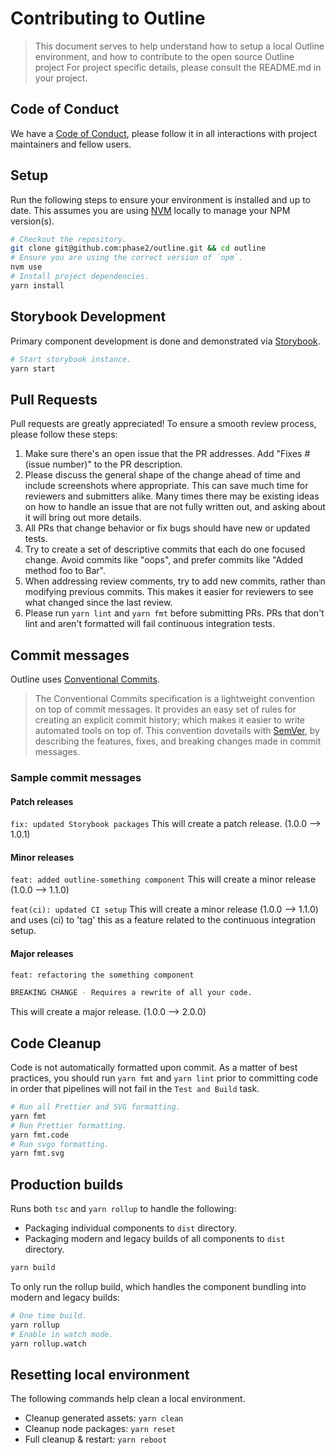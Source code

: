 # Contributing to Outline

> This document serves to help understand how to setup a local Outline environment, and how to contribute to the open source Outline project For project specific details, please consult the README.md in your project.

## Code of Conduct

We have a [Code of Conduct]([./CODE_OF_CONDUCT.md](https://github.com/phase2/outline/blob/next/CODE_OF_CONDUCT.md)), please follow it in all interactions with project maintainers and fellow users.

## Setup

Run the following steps to ensure your environment is installed and up to date. This assumes you are using [NVM](https://github.com/nvm-sh/nvm) locally to manage your NPM version(s).

```bash
# Checkout the repository.
git clone git@github.com:phase2/outline.git && cd outline
# Ensure you are using the correct version of `npm`.
nvm use
# Install project dependencies.
yarn install
```

## Storybook Development

Primary component development is done and demonstrated via [Storybook](https://storybook.js.org/).

```bash
# Start storybook instance.
yarn start
```

## Pull Requests

Pull requests are greatly appreciated! To ensure a smooth review process, please follow these steps:

1. Make sure there's an open issue that the PR addresses. Add "Fixes #(issue number)" to the PR description.
2. Please discuss the general shape of the change ahead of time and include screenshots where appropriate. This can save much time for reviewers and submitters alike. Many times there may be existing ideas on how to handle an issue that are not fully written out, and asking about it will bring out more details.
3. All PRs that change behavior or fix bugs should have new or updated tests.
4. Try to create a set of descriptive commits that each do one focused change. Avoid commits like "oops", and prefer commits like "Added method foo to Bar".
5. When addressing review comments, try to add new commits, rather than modifying previous commits. This makes it easier for reviewers to see what changed since the last review. 
6. Please run `yarn lint` and `yarn fmt` before submitting PRs. PRs that don't lint and aren't formatted will fail continuous integration tests.

## Commit messages

Outline uses [Conventional Commits](https://www.conventionalcommits.org/en/v1.0.0/).
> The Conventional Commits specification is a lightweight convention on top of commit messages. It provides an easy set of rules for creating an explicit commit history; which makes it easier to write automated tools on top of. This convention dovetails with [SemVer](https://semver.org/), by describing the features, fixes, and breaking changes made in commit messages.

### Sample commit messages

#### Patch releases

`fix: updated Storybook packages`
This will create a patch release. (1.0.0 --> 1.0.1)

#### Minor releases

`feat: added outline-something component`
This will create a minor release (1.0.0 --> 1.1.0)

`feat(ci): updated CI setup`
This will create a minor release (1.0.0 --> 1.1.0) and uses (ci) to 'tag' this as a feature related to the continuous integration setup.

#### Major releases

```bash
feat: refactoring the something component

BREAKING CHANGE - Requires a rewrite of all your code.
```

This will create a major release. (1.0.0 --> 2.0.0)

## Code Cleanup

Code is not automatically formatted upon commit. As a matter of best practices, you should run `yarn fmt` and `yarn lint` prior to committing code in order that pipelines will not fail in the `Test and Build` task.  

```bash
# Run all Prettier and SVG formatting.
yarn fmt
# Run Prettier formatting.
yarn fmt.code
# Run svgo formatting.
yarn fmt.svg
```

## Production builds

Runs both `tsc` and `yarn rollup` to handle the following:

- Packaging individual components to `dist` directory.
- Packaging modern and legacy builds of all components to `dist` directory.

```bash
yarn build
```

To only run the rollup build, which handles the component bundling into modern and legacy builds:

```bash
# One time build.
yarn rollup
# Enable in watch mode.
yarn rollup.watch
```

## Resetting local environment

The following commands help clean a local environment.

- Cleanup generated assets: `yarn clean`
- Cleanup node packages: `yarn reset`
- Full cleanup & restart: `yarn reboot`
